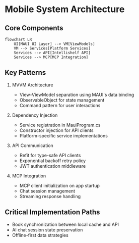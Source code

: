 # Mobile System Architecture

## Core Components
```mermaid
flowchart LR
    UI[MAUI UI Layer] --> VM[ViewModels]
    VM --> Services[Platform Services]
    Services --> API[Intellishelf API]
    Services --> MCP[MCP Integration]
```

## Key Patterns
1. MVVM Architecture
   - View-ViewModel separation using MAUI's data binding
   - ObservableObject for state management
   - Command pattern for user interactions

2. Dependency Injection
   - Service registration in MauiProgram.cs
   - Constructor injection for API clients
   - Platform-specific service implementations

3. API Communication
   - Refit for type-safe API clients
   - Exponential backoff retry policy
   - JWT authentication middleware

4. MCP Integration
   - MCP client initialization on app startup
   - Chat session management
   - Streaming response handling

## Critical Implementation Paths
- Book synchronization between local cache and API
- AI chat session state preservation
- Offline-first data strategies

